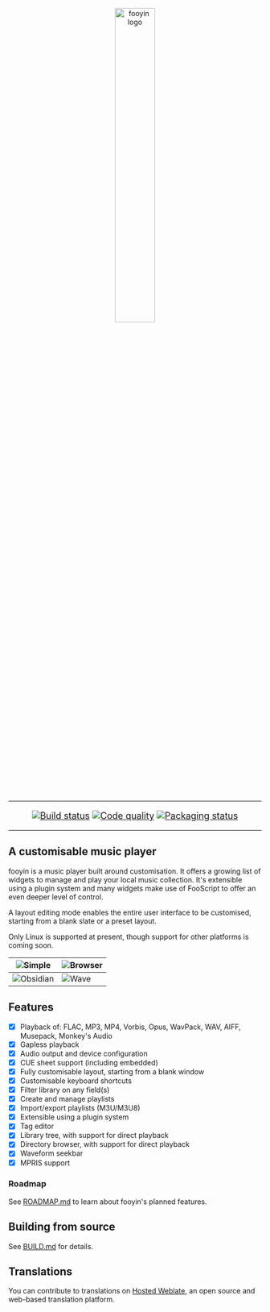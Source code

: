 <p align="center">
<img src="https://github.com/ludouzi/fooyin/assets/45490980/a6c6923a-5de3-4d29-a6e9-f73ebd5181ac" width="40%" alt="fooyin logo">
</p>

<hr />

<p align="center" style="font-size: 18px;">
<a href="https://github.com/ludouzi/fooyin/actions/workflows/build.yml"><img src="https://github.com/ludouzi/fooyin/actions/workflows/build.yml/badge.svg" alt="Build status"></a>
<a href="https://app.codacy.com/gh/ludouzi/fooyin/dashboard?utm_source=gh&utm_medium=referral&utm_content=&utm_campaign=Badge_grade"><img src="https://app.codacy.com/project/badge/Grade/ae0c3e9825d849b0b64697e59e4dfea6" alt="Code quality"></a>
<a href="https://repology.org/project/fooyin/versions"><img src="https://repology.org/badge/tiny-repos/fooyin.svg" alt="Packaging status"></a>
</p>

<hr />

## A customisable music player

fooyin is a music player built around customisation. It offers a growing list of widgets to manage and play your local 
music collection. It's extensible using a plugin system and many widgets make use of FooScript to offer an even deeper 
level of control.

A layout editing mode enables the entire user interface to be customised, starting from a blank slate or a preset layout.

Only Linux is supported at present, though support for other platforms is coming soon.

| ![Simple](https://raw.githubusercontent.com/ludouzi/fooyin/master/data/images/simple-dark.png)     | ![Browser](https://raw.githubusercontent.com/ludouzi/fooyin/master/data/images/browser-dark.png) |
|----------------------------------------------------------------------------------------------------|--------------------------------------------------------------------------------------------------|
| ![Obsidian](https://raw.githubusercontent.com/ludouzi/fooyin/master/data/images/obsidian-dark.png) | ![Wave](https://raw.githubusercontent.com/ludouzi/fooyin/master/data/images/viewer-dark.png)     |

## Features

* [x] Playback of: FLAC, MP3, MP4, Vorbis, Opus, WavPack, WAV, AIFF, Musepack, Monkey's Audio
* [x] Gapless playback
* [x] Audio output and device configuration
* [x] CUE sheet support (including embedded)
* [x] Fully customisable layout, starting from a blank window
* [x] Customisable keyboard shortcuts
* [x] Filter library on any field(s)
* [x] Create and manage playlists
* [x] Import/export playlists (M3U/M3U8)
* [x] Extensible using a plugin system
* [x] Tag editor
* [x] Library tree, with support for direct playback
* [x] Directory browser, with support for direct playback
* [x] Waveform seekbar
* [x] MPRIS support

### Roadmap

See [ROADMAP.md](ROADMAP.md) to learn about fooyin's planned features.

## Building from source

See [BUILD.md](BUILD.md) for details.

## Translations

You can contribute to translations on [Hosted Weblate](https://hosted.weblate.org/projects/fooyin/),
an open source and web-based translation platform.
